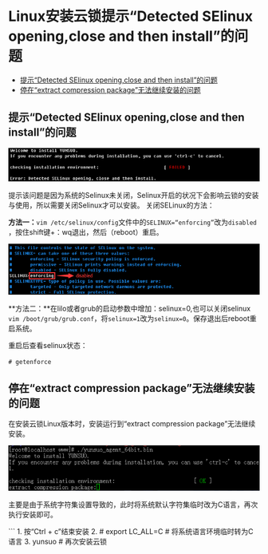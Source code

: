 # Linux安装云锁提示“Detected SElinux opening,close and then install”的问题

* [提示“Detected SElinux opening,close and then install”的问题](q19.md#提示“detected%20selinux%20opening,close%20and%20then%20install”的问题)
* [停在“extract compression package”无法继续安装的问题](q19.md#停在“extract%20compression%20package”无法继续安装的问题)

## 提示“Detected SElinux opening,close and then install”的问题

![](/assets/q1901.png)

提示该问题是因为系统的Selinux未关闭，Selinux开启的状况下会影响云锁的安装与使用，所以需要关闭Selinux才可以安装。 关闭SELinux的方法：

**方法一：**`vim /etc/selinux/config`文件中的`SELINUX=“enforcing”`改为`disabled` ，按住shift键+：wq退出，然后（reboot）重启。

![](/assets/q1902.png)

**方法二：**在lilo或者grub的启动参数中增加：selinux=0,也可以关闭selinux `vim /boot/grub/grub.conf`，将`selinux=1`改为`selinux=0`。保存退出后reboot重启系统。

重启后查看selinux状态：

`# getenforce`

## 停在“extract compression package”无法继续安装的问题

在安装云锁Linux版本时，安装运行到“extract compression package”无法继续安装。

![](/assets/q1903.png)

主要是由于系统字符集设置导致的，此时将系统默认字符集临时改为C语言，再次执行安装即可。

\`\`\` 1. 按“Ctrl + c”结束安装 2. \# export LC\_ALL=C \# 将系统语言环境临时转为C语言 3. yunsuo \# 再次安装云锁

